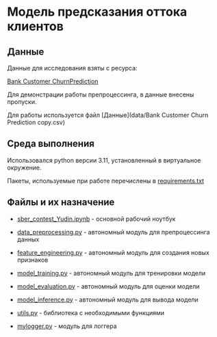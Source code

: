 # Модель предсказания оттока клиентов

## Данные

Данные для исследования взяты с ресурса:

[Bank Customer ChurnPrediction](https://www.kaggle.com/datasets/gauravtopre/bank-customer-churn-dataset/data)

Для демонстрации работы препроцессинга, в данные внесены пропуски.

Для работы используется файл [Данные](data/Bank Customer Churn Prediction copy.csv)

## Среда выполнения

Использовался python версии 3.11, установленный в виртуальное окружение.

Пакеты, используемые при работе перечислены в [requirements.txt](requirements.txt)

## Файлы и их назначение

* [sber_contest_Yudin.ipynb](sber_contest_Yudin.ipynb) - основной рабочий ноутбук

* [data_preprocessing.py](data_preprocessing.py) - автономный модуль для препроцессинга данных

* [feature_engineering.py](feature_engineering.py) - автономный модуль для создания новых признаков

* [model_training.py](model_training.py) - автономный модуль для тренировки модели

* [model_evaluation.py](model_evaluation.py) - автономный модуль для оценки модели

* [model_inference.py](model_inference.py) - автономный модуль для вывода модели

* [utils.py](utils.py) - библиотека с необходимыми функциями

* [mylogger.py](mylogger.py) - модуль для логгера

